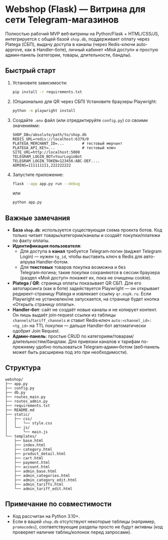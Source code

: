 # Webshop (Flask) — Витрина для сети Telegram-магазинов

Полностью рабочий MVP веб‑витрины на Python/Flask + HTML/CSS/JS, интегрируется с общей базой `shop.db`, 
поддерживает оплату через Platega (СБП), выдачу доступа в каналы (через Redis-ключи auto-approve, как в Handler-боте), 
личный кабинет «Мой доступ» и простую админ‑панель (категории, товары, длительности, бандлы).

## Быстрый старт

1. Установите зависимости:
   ```bash
   pip install -r requirements.txt
   ```

2. (Опционально для QR через СБП) Установите браузеры Playwright:
   ```bash
   python -m playwright install
   ```

3. Создайте `.env` файл (или отредактируйте `config.py`) со своими значениями:
   ```env
   SHOP_DB=/absolute/path/to/shop.db
   REDIS_URL=redis://localhost:6379/0
   PLATEGA_MERCHANT_ID=...        # тестовый мерчант
   PLATEGA_API_KEY=...            # тестовый ключ
   SITE_URL=http://localhost:5000
   TELEGRAM_LOGIN_BOT=YourLoginBot
   TELEGRAM_LOGIN_TOKEN=123456:ABC-DEF....
   ADMINS=111111111,222222222
   ```

4. Запустите приложение:
   ```bash
   flask --app app.py run --debug
   ```
   или
   ```bash
   python app.py
   ```

## Важные замечания

- **База `shop.db`**: используется существующая схема проекта ботов. Код только читает товары/категории/каналы и создаёт покупки/платежи по факту оплаты.
- **Идентификация пользователя**: 
  - Для доступа в **канал** требуется Telegram‑логин (виджет Telegram Login) — нужен `tg_id`, чтобы выставить ключ в Redis для авто-апрува Handler‑ботом.
  - Для **текстовых** товаров покупка возможна и без Telegram‑логина; такие покупки сохраняются в сессии браузера (раздел «Мой доступ» покажет их, пока не очищены cookie).
- **Platega / QR**: страница оплаты показывает QR СБП. Для его автопарсинга (как в боте) задействуется Playwright — он открывает редирект-страницу Platega и извлекает ссылку `qr.nspk.ru`. Если Playwright не установлен/не запускается, на странице будет кнопка «Открыть страницу оплаты».
- **Handler‑бот**: сайт не создаёт новые каналы и не копирует контент. Он лишь выдаёт join‑request ссылки из таблицы `channels`/`tariff_channels` и ставит Redis‑ключ `auto:<channel_id>:<tg_id>` на TTL покупки — дальше Handler‑бот автоматически одобрит Join Request.
- **Админ‑панель**: простые CRUD по категориям/товарам/длительностям/бандлам. Для привязки каналов к тарифам по-прежнему удобно пользоваться Telegram‑админ‑ботом (веб‑панель может быть расширена под это при необходимости).

## Структура

```
webshop/
├── app.py
├── config.py
├── db.py
├── routes_main.py
├── routes_admin.py
├── requirements.txt
├── README.md
├── static/
│   ├── css/
│   │   └── style.css
│   └── js/
│       └── main.js
└── templates/
    ├── base.html
    ├── index.html
    ├── category.html
    ├── product_detail.html
    ├── cart.html
    ├── payment.html
    ├── account.html
    ├── admin_base.html
    ├── admin_categories.html
    ├── admin_category_edit.html
    ├── admin_tariffs.html
    └── admin_tariff_edit.html
```

## Примечание по совместимости

- Код рассчитан на Python 3.10+.
- Если в вашей `shop.db` отсутствуют некоторые таблицы (например, `promocodes`), соответствующие разделы просто не будут активны (код проверяет наличие таблиц/колонок перед запросами).
